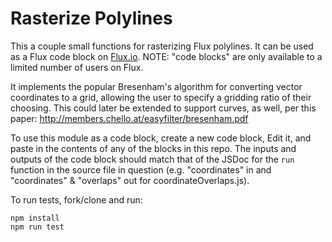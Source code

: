 # Rasterize Polylines

This a couple small functions for rasterizing Flux polylines. It can be used as
a Flux code block on [Flux.io](https://flux.io). NOTE: "code blocks" are only
available to a limited number of users on Flux.

It implements the popular Bresenham's algorithm for converting vector
coordinates to a grid, allowing the user to specify a gridding ratio of their
choosing. This could later be extended to support curves, as well, per this
paper: http://members.chello.at/easyfilter/bresenham.pdf

To use this module as a code block, create a new code block, Edit it, and paste
in the contents of any of the blocks in this repo. The inputs and outputs of the
code block should match that of the JSDoc for the `run` function in the source
file in question (e.g. "coordinates" in and "coordinates" & "overlaps" out for
coordinateOverlaps.js).

To run tests, fork/clone and run:
```
npm install
npm run test
```
